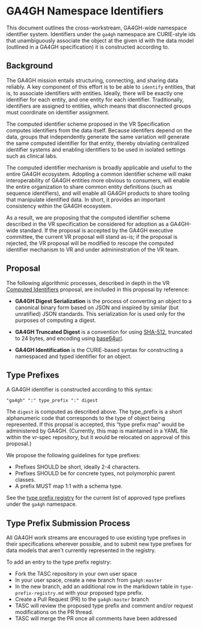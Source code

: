 # GA4GH Namespace Identifiers

This document outlines the cross-workstream, GA4GH-wide namespace identifier system. Identifiers under the `ga4gh` namespace are CURIE-style ids that unambiguously associate the object at the given id with the data model (outlined in a GA4GH specification) it is constructed according to.

## Background

The GA4GH mission entails structuring, connecting, and sharing data reliably. A key component of this effort is to be able to `identify` entities, that is, to associate identifiers with entities. Ideally, there will be exactly one identifier for each entity, and one entity for each identifier. Traditionally, identifiers are assigned to entities, which means that disconnected groups must coordinate on identifier assignment.

The computed identifier scheme proposed in the VR Specification computes identifiers from the data itself. Because identifers depend on the data, groups that independently generate the same variation will generate the same computed identifier for that entity, thereby obviating centralized identifier systems and enabling identifiers to be used in isolated settings such as clinical labs.

The computed identifier mechanism is broadly applicable and useful to the entire GA4GH ecosystem. Adopting a common identifier scheme will make interoperability of GA4GH entities more obvious to consumers, will enable the entire organization to share common entity definitions (such as sequence identifiers), and will enable all GA4GH products to share tooling that manipulate identified data. In short, it provides an important consistency within the GA4GH ecosystem.

As a result, we are proposing that the computed identifier scheme described in the VR specification be considered for adoption as a GA4GH-wide standard. If the proposal is accepted by the GA4GH executive committee, the current VR proposal will stand as-is; if the proposal is rejected, the VR proposal will be modified to rescope the computed identifier mechanism to VR and under admininstration of the VR team.

## Proposal

The following algorithmic processes, described in depth in the VR [Computed Identifiers](https://vrs.ga4gh.org/en/1.0/impl-guide/computed_identifiers.html#computed-identifiers) proposal, are included in this proposal by reference:

* **GA4GH Digest Serialization** is the process of converting an object to a canonical binary form based on JSON and inspired by similar (but unratified) JSON standards. This serialization for is used only for the purposes of computing a digest.

* **GA4GH Truncated Digest** is a convention for using [SHA-512](https://nvlpubs.nist.gov/nistpubs/FIPS/NIST.FIPS.180-4.pdf), truncated to 24 bytes, and encoding using [base64url](https://datatracker.ietf.org/doc/html/rfc4648#section-5).

* **GA4GH Identification** is the CURIE-based syntax for constructing a namespaced and typed identifier for an object.

## Type Prefixes

A GA4GH identifier is constructed according to this syntax:

```
"ga4gh" ":" type_prefix ":" digest
```

The `digest` is computed as described above. The type_prefix is a short alphanumeric code that corresponds to the type of object being represented. If this propsal is accepted, this “type prefix map” would be administered by GA4GH. (Currently, this map is maintained in a YAML file within the vr-spec repository, but it would be relocated on approval of this proposal.)

We propose the following guidelines for type prefixes:

* Prefixes SHOULD be short, ideally 2-4 characters.
* Prefixes SHOULD be for concrete types, not polymorphic parent classes.
* A prefix MUST map 1:1 with a schema type.

See the [type prefix registry](./type-prefix-registry.md) for the current list of approved type prefixes under the `ga4gh` namespace.

## Type Prefix Submission Process

All GA4GH work streams are encouraged to use existing type prefixes in their specifications wherever possible, and to submit new type prefixes for data models that aren't currently represented in the registry.

To add an entry to the type prefix registry:
* Fork the TASC repository in your own user space
* In your user space, create a new branch from `ga4gh:master`
* In the new branch, add an additional row in the markdown table in `type-prefix-registry.md` with your proposed type prefix.
* Create a Pull Request (PR) to the `ga4gh:master` branch
* TASC will review the proposed type prefix and comment and/or request modifications on the PR thread.
* TASC will merge the PR once all comments have been addressed

